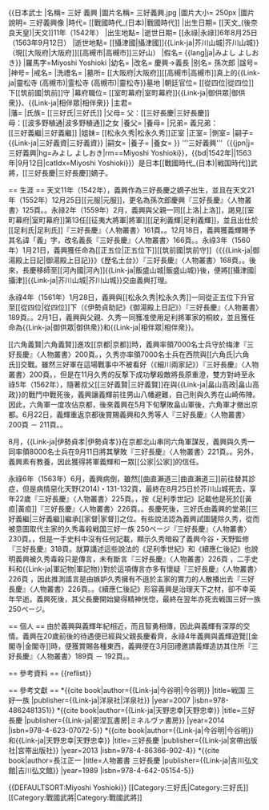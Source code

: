 {{日本武士
|名稱= 三好 義興
|圖片名稱= 三好義興.jpg
|圖片大小= 250px
|圖片說明= 三好義興像
|時代= [[戰國時代_(日本)|戰國時代]]
|出生日期= [[天文_(後奈良天皇)|天文]]11年（1542年）
|出生地點= 
|逝世日期= [[永祿|永祿]]6年8月25日（1563年9月12日）
|逝世地點= [[攝津國|攝津國]]{{Link-ja|芥川山城|芥川山城}}（現[[大阪府|大阪府]][[高槻市|高槻市]]三好山）
|假名= {{lang|ja|みよし よしおき}}
|羅馬字=Miyoshi Yoshioki
|幼名= 
|改名= 慶興→義長
|别名= 孫次郎
|諡号= 
|神号= 
|戒名= 
|洗禮名= 
|墓所=  [[大阪府|大阪府]][[高槻市|高槻市]]真上的{{Link-ja|靈松寺 (高槻市)|霊松寺 (高槻市)|靈松寺}}墓地
|朝廷官位=  [[從四位|從四位]]下[[筑前國|筑前]]守
|幕府職位=  [[室町幕府|室町幕府]]{{Link-ja|御供眾|御供衆}}、{{Link-ja|相伴眾|相伴衆}}
|主君=  
|藩= 
|氏族= [[三好氏|三好氏]]
|父母= 父：[[三好長慶|三好長慶]]<br>母：[[波多野稙通|波多野稙通]]之女
|養父= 
|養母=
|兄弟= 義兄弟：<br>[[三好義繼|三好義繼]]
|姐妹= [[松永久秀|松永久秀]]正室
|正室= 
|側室= 
|嗣子= {{Link-ja|三好義資|三好義資}}
|嗣女= 
|養子= 
|養女= 
}}
'''三好義興'''（{{jpn|j=三好義興|hg=みよし よしおき|rm==Miyoshi Yoshioki}}，{{bd|1542年||1563年|9月12日|catIdx=Miyoshi Yoshioki}}）是日本[[戰國時代_(日本)|戦国時代]]武將，[[三好長慶|三好長慶]]嫡子。

== 生涯 ==
天文11年（1542年），義興作為三好長慶之嫡子出生，並且在天文21年（1552年）12月25日[[元服|元服]]，更名為孫次郎慶興<ref>『三好長慶』〈人物叢書〉125頁。</ref>。永祿2年（1559年）2月，義興與父親一同[[上洛|上洛]]，謁見[[室町幕府|室町幕府]]第13任[[征夷大將軍|將軍]][[足利義輝|足利義輝]]，並且出仕於[[足利氏|足利氏]]<ref>『三好長慶』〈人物叢書〉161頁。</ref>。12月18日，義興獲義輝賜予其名諱「義」字，改名義長<ref>『三好長慶』〈人物叢書〉166頁。</ref>。永祿3年（1560年）1月21日，義興獲任命為[[正五位|正五位下]][[筑前國|筑前守]]<ref>（《{{Link-ja|御湯殿上日記|御湯殿上日記}}》《歷名土台》）『三好長慶』〈人物叢書〉168頁。</ref>。後來，長慶移師至[[河內國|河內]]{{Link-ja|飯盛山城|飯盛山城}}後，便將[[攝津國|攝津]]{{Link-ja|芥川山城|芥川山城}}交由義興打理。

永祿4年（1561年）1月28日，義興與[[松永久秀|松永久秀]]一同從正五位下升官至[[從四位|從四位]]下<ref>（《伊勢貞助記》《御湯殿上日記》）『三好長慶』〈人物叢書〉189頁。</ref>。2月1日，義興與父親、久秀一同獲准使用足利將軍家的桐紋，並且獲任命為{{Link-ja|御供眾|御供衆}}和{{Link-ja|相伴眾|相伴衆}}。

[[六角義賢|六角義賢]]進攻[[京都|京都]]時，義興率領7000名士兵守於梅津<ref>『三好長慶』〈人物叢書〉200頁。</ref>，久秀亦率領7000名士兵在西院與[[六角氏|六角氏]]交戰。雖然三好軍在這場戰事中不被看好<ref>（《細川兩家記》）『三好長慶』〈人物叢書〉200頁。</ref>，但是在11月久秀的反撃下成功擊殺敵將長原重澄，雙方對峙至永祿5年（1562年），隨著叔父[[三好義賢|三好義賢]]在與{{Link-ja|畠山高政|畠山高政}}的戰鬥中戰死後，義興讓義輝前往男山八幡避難，自己則與久秀在山崎佈陣。因此，六角軍一度攻佔京都，後來義興在5月下旬擊敗畠山軍後，六角軍才撤出京都。6月22日，義輝重返京都後賞賜義興和久秀等人<ref>『三好長慶』〈人物叢書〉200頁 － 211頁。</ref>。

8月，{{Link-ja|伊勢貞孝|伊勢貞孝}}在京都北山串同六角軍謀反，義興與久秀一同率領8000名士兵在9月11日將其擊敗<ref>『三好長慶』〈人物叢書〉221頁。</ref>。另外，義興素有教養，因此獲得將軍義輝和一眾[[公家|公家]]的信任。

永祿6年（1563年）6月，義興病倒，雖然[[曲直瀨道三|曲直瀨道三]]前往替其診症，但是病情惡化<ref>天野(2014)・131-132頁</ref>，最終在8月25日於芥川山城死去，享年22歲<ref>『三好長慶』〈人物叢書〉225頁。</ref>，按《足利季世記》記載他是死於[[黃疸|黃疸]]<ref>『三好長慶』〈人物叢書〉226頁。</ref>。長慶死後，三好氏由義興的堂弟[[三好義繼|三好義繼]]繼承[[家督|家督]]之位。有些說法認為義興試圖鏟除久秀，從而被意圖取代主家的久秀毒殺<ref>戦国三好一族 250ページ</ref><ref>『三好長慶』〈人物叢書〉230頁。</ref>，但是一手史料中沒有任何記載，顯示久秀暗殺了義興<ref>今谷・天野監修『三好長慶』318頁</ref>。就算講述這些說法的《足利季世紀》和《續應仁後記》也說明義興被久秀毒殺只是傳言，未有斷言<ref>『三好長慶』〈人物叢書〉226頁 </ref>，二手史料和{{Link-ja|軍記物|軍記物}}對於這項傳言亦多有懷疑<ref>『三好長慶』〈人物叢書〉226頁 </ref>，因此推測謠言是由嫉妒久秀擁有不遜於主家的實力的人散播出去<ref>『三好長慶』〈人物叢書〉226頁。</ref>。《續應仁後記》形容義興是治理天下之材，卻不幸英年早逝。義興死後，其父長慶開始變得精神恍惚，最終在翌年亦死去<ref>戦国三好一族 250ページ</ref>。

== 個人 ==
由於義興與義輝年紀相近，而且智勇相傳，因此與義輝有深厚的交情。義興在20歲前後的待遇便已經與父親長慶看齊，永祿4年義興與義輝遊覽[[金閣寺|金閣寺]]時，便獲賞賜各種東西，義興便在3月回禮邀請義輝造訪其住所<ref>『三好長慶』〈人物叢書〉189頁 － 192頁。</ref>。

== 參考資料 ==
{{reflist}}

== 參考文獻 ==
*{{cite book|author={{Link-ja|今谷明|今谷明}} |title=戦国 三好一族 |publisher={{Link-ja|洋泉社|洋泉社}} |year=2007 |isbn=978-4862481351}}
*{{cite book|author={{Link-ja|天野忠幸|天野忠幸}} |title=三好長慶 |publisher={{Link-ja|密涅瓦書房|ミネルヴァ書房}} |year=2014 |isbn=978-4-623-07072-5}}
*{{cite book|author={{Link-ja|今谷明|今谷明}}和{{Link-ja|天野忠幸|天野忠幸}} |title=三好長慶 |publisher={{Link-ja|宮帶出版社|宮帯出版社}} |year=2013 |isbn=978-4-86366-902-4}}
*{{cite book|author=長江正一 |title=人物叢書 三好長慶 |publisher={{Link-ja|吉川弘文館|吉川弘文館}} |year=1989 |isbn=978-4-642-05154-5}}

{{DEFAULTSORT:Miyoshi Yoshioki}}
[[Category:三好氏|Category:三好氏]]
[[Category:戰國武將|Category:戰國武將]]